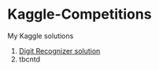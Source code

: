 # Kaggle-Competitions
My Kaggle solutions

1. [Digit Recognizer solution](https://github.com/EthanLuan/Kaggle-Competitions/tree/master/Digit%20Recogniser)
2. tbcntd
